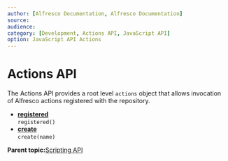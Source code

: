 ```yaml
---
author: [Alfresco Documentation, Alfresco Documentation]
source: 
audience: 
category: [Development, Actions API, JavaScript API]
option: JavaScript API Actions
---
```


# Actions API

The Actions API provides a root level `actions` object that allows invocation of Alfresco actions registered with the repository.

-   **[registered](../references/API-JS-registered.md)**  
``registered()``
-   **[create](../references/API-JS-create.md)**  
```create(name)```

**Parent topic:**[Scripting API](../references/API-JS-Scripting-API.md)

